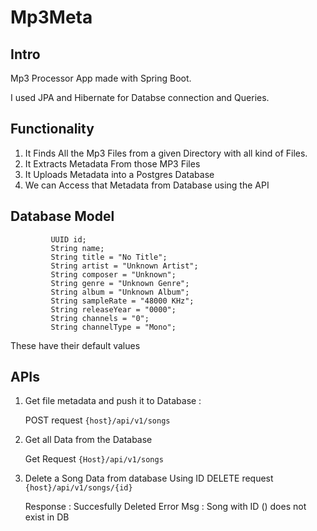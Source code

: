# Mp3Meta


## Intro

Mp3 Processor App made with Spring Boot.

I used JPA and Hibernate for Databse connection and Queries.

## Functionality

1. It Finds All the Mp3 Files from a given Directory with all kind of Files.
2. It Extracts Metadata From those MP3 Files
3. It Uploads Metadata into a Postgres Database
4. We can Access that Metadata from Database using the API 


## Database Model 

```
         UUID id;
         String name;
         String title = "No Title";
         String artist = "Unknown Artist";
         String composer = "Unknown";
         String genre = "Unknown Genre";
         String album = "Unknown Album";
         String sampleRate = "48000 KHz";
         String releaseYear = "0000";
         String channels = "0";
         String channelType = "Mono";
```

These have their default values

## APIs

1. Get file metadata and push it to Database :

      POST request
      `{host}/api/v1/songs`
      
2. Get all Data from the Database 

    Get Request 
      `{Host}/api/v1/songs`
      
3. Delete a Song Data from database Using ID
    DELETE request 
      `{host}/api/v1/songs/{id}`
      
      Response : Succesfully Deleted
      Error Msg : Song with ID () does not exist in DB
